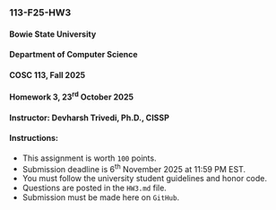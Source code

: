 ### 113-F25-HW3

#### Bowie State University
#### Department of Computer Science
#### COSC 113, Fall 2025
#### Homework 3, 23<sup>rd</sup> October 2025
#### Instructor: Devharsh Trivedi, Ph.D., CISSP


#### Instructions:
- This assignment is worth ```100``` points.
- Submission deadline is 6<sup>th</sup> November 2025 at 11:59 PM EST.
- You must follow the university student guidelines and honor code.
- Questions are posted in the ```HW3.md``` file.
- Submission must be made here on ```GitHub```.
